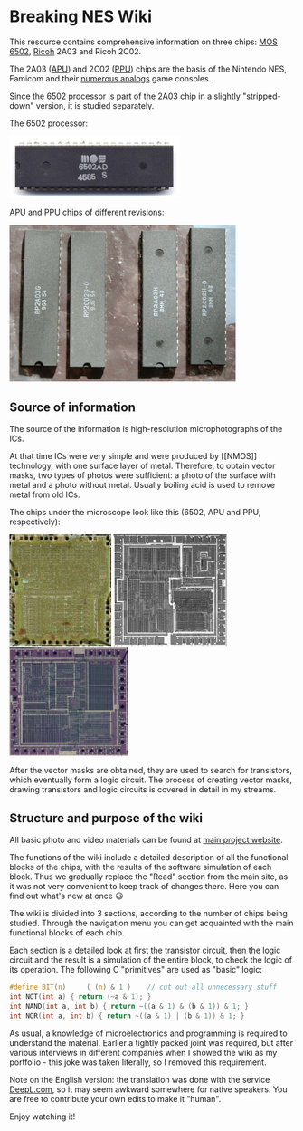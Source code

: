 # Breaking NES Wiki

This resource contains comprehensive information on three chips: [MOS](MOS.md) [6502](6502/Readme.md), [Ricoh](Ricoh.md) 2A03 and Ricoh 2C02.

The 2A03 ([APU](APU/Readme.md)) and 2C02 ([PPU](PPU/Readme.md)) chips are the basis of the Nintendo NES, Famicom and their [numerous analogs](Dendy.md) game consoles.

Since the 6502 processor is part of the 2A03 chip in a slightly "stripped-down" version, it is studied separately.

The 6502 processor:

<img src="/BreakingNESWiki/imgstore/mos_6502ad_top.jpg" width="300px">

APU and PPU chips of different revisions:

<img src="/BreakingNESWiki/imgstore/2701408_600px.jpg" width="400px">

## Source of information

The source of the information is high-resolution microphotographs of the ICs.

At that time ICs were very simple and were produced by [[NMOS]] technology, with one surface layer of metal. Therefore, to obtain vector masks, two types of photos were sufficient: a photo of the surface with metal and a photo without metal. Usually boiling acid is used to remove metal from old ICs.

The chips under the microscope look like this (6502, APU and PPU, respectively):

<img src="/BreakingNESWiki/imgstore/6502_die_shot.jpg" width="180px"> <img src="/BreakingNESWiki/imgstore/apu_die_shot.jpg" width="200px"> <img src="/BreakingNESWiki/imgstore/ppu_die_shot.jpg" width="210px">

After the vector masks are obtained, they are used to search for transistors, which eventually form a logic circuit.
The process of creating vector masks, drawing transistors and logic circuits is covered in detail in my streams.

## Structure and purpose of the wiki

All basic photo and video materials can be found at [main project website](http://breaknes.com).

The functions of the wiki include a detailed description of all the functional blocks of the chips, with the results of the software simulation of each block. Thus we gradually replace the "Read" section from the main site, as it was not very convenient to keep track of changes there. Here you can find out what's new at once :smiley:

The wiki is divided into 3 sections, according to the number of chips being studied. Through the navigation menu you can get acquainted with the main functional blocks of each chip.

Each section is a detailed look at first the transistor circuit, then the logic circuit and the result is a simulation of the entire block, to check the logic of its operation. The following C "primitives" are used as "basic" logic:
```c
#define BIT(n)     ( (n) & 1 )    // cut out all unnecessary stuff
int NOT(int a) { return (~a & 1); }
int NAND(int a, int b) { return ~((a & 1) & (b & 1)) & 1; }
int NOR(int a, int b) { return ~((a & 1) | (b & 1)) & 1; }
```

As usual, a knowledge of microelectronics and programming is required to understand the material. Earlier a tightly packed joint was required, but after various interviews in different companies when I showed the wiki as my portfolio - this joke was taken literally, so I removed this requirement.

Note on the English version: the translation was done with the service [DeepL.com](http://DeepL.com), so it may seem awkward somewhere for native speakers. You are free to contribute your own edits to make it "human".

Enjoy watching it!
